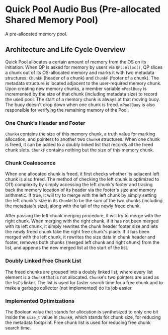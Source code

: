 # Quick Pool Audio Bus (Pre-allocated Shared Memory Pool)

A pre-allocated memory pool.

## Architecture and Life Cycle Overview

Quick Pool allocates a certain amount of memory from the OS on its initiation. When QP is asked for memory by users via `QP::Alloc()`, QP slices a chunk out of its OS-allocated memory and marks it with two metadata structures: `ChunkH` (header of a chunk) and `ChunkF` (footer of a chunk). The metadata structure is located adjacent to the user-required memory chunk. Upon creating new memory chunks, a member variable `mPoolBuoy` is incremented by the size of that chunk (including metadata size) to record the used pool. The start of a memory chunk is always at that moving buoy. The buoy doesn't drop down when one chunk is freed. `mPoolBuoy` is also responsible for verifying the remaining memory of the Pool.

### One Chunk's Header and Footer

`ChunkH` contains the size of this memory chunk, a truth value for marking allocation, and pointers to another two `ChunkH` structures. When one chunk is freed, it can be added to a doubly linked list that records all the freed chunk slots. `ChunkF` contains nothing but the size of this memory chunk.

### Chunk Coalescence

When one allocated chunk is freed, it first checks whether its adjacent left chunk is also freed. The method of checking the left chunk is optimized to O(1) complexity by simply accessing the left chunk's footer and tracing back the memory location of its header via the footer's size and memory arithmetic. If true, it will try to merge with the left chunk by simply setting the left chunk's size in its `ChunkH` to be the sum of the two chunks (including the metadata's size), along with the tail of the newly freed chunk.

After passing the left chunk merging procedure, it will try to merge with the right chunk. When merging with the right chunk, if it has not been merged with its left chunk, it simply rewrites the chunk header footer size and lets the newly freed chunk take the right free chunk's place. If it has been merged with the left chunk, it rewrites the size data in chunk header and footer, removes both chunks (merged left chunk and right chunk) from the list, and appends the new merged list at the start of the list.

### Doubly Linked Free Chunk List

The freed chunks are grouped into a doubly linked list, where every list element is a `ChunkH` that is not allocated. `ChunkH`'s two pointers are used as the list's linker. The list is used for faster search time for a free chunk and to make a garbage collector (not implemented) do its job easier.

### Implemented Optimizations

The Boolean value that stands for allocation is synthesized to only one bit inside the `size_t` value in `ChunkH`, which stands for chunk size, for reducing the metadata footprint. Free chunk list is used for reducing free chunk search time.
